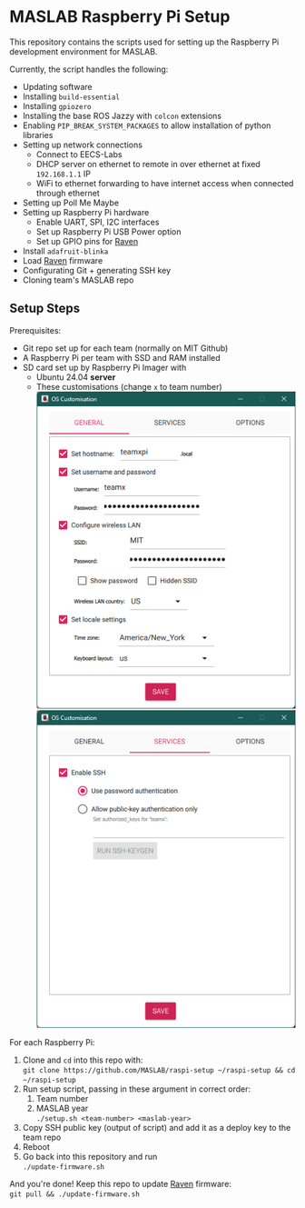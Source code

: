 # MASLAB Raspberry Pi Setup

This repository contains the scripts used for setting up the Raspberry Pi development environment for MASLAB.

Currently, the script handles the following:
- Updating software
- Installing `build-essential`
- Installing `gpiozero`
- Installing the base ROS Jazzy with `colcon` extensions
- Enabling `PIP_BREAK_SYSTEM_PACKAGES` to allow installation of python libraries
- Setting up network connections
    - Connect to EECS-Labs
    - DHCP server on ethernet to remote in over ethernet at fixed `192.168.1.1` IP
    - WiFi to ethernet forwarding to have internet access when connected through ethernet
- Setting up Poll Me Maybe
- Setting up Raspberry Pi hardware
    - Enable UART, SPI, I2C interfaces
    - Set up Raspberry Pi USB Power option
    - Set up GPIO pins for [Raven](https://github.com/MASLAB/raven)
- Install `adafruit-blinka`
- Load [Raven](https://github.com/MASLAB/raven) firmware
- Configurating Git + generating SSH key
- Cloning team's MASLAB repo 

## Setup Steps

Prerequisites:
- Git repo set up for each team (normally on MIT Github)
- A Raspberry Pi per team with SSD and RAM installed
- SD card set up by Raspberry Pi Imager with
    - Ubuntu 24.04 **server**
    - These customisations (change `x` to team number)  
    ![general](images/imager-general.png)  
    ![services](images/imager-services.png)  

For each Raspberry Pi:  
1. Clone and `cd` into this repo with:  
    `git clone https://github.com/MASLAB/raspi-setup ~/raspi-setup && cd ~/raspi-setup`
3. Run setup script, passing in these argument in correct order:  
    1. Team number
    2. MASLAB year  
    `./setup.sh <team-number> <maslab-year>`
4. Copy SSH public key (output of script) and add it as a deploy key to the team repo
5. Reboot
6. Go back into this repository and run  
`./update-firmware.sh`
   
And you're done! Keep this repo to update [Raven](https://github.com/MASLAB/raven) firmware:  
`git pull && ./update-firmware.sh`